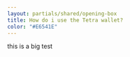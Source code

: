 ```yaml
---
layout: partials/shared/opening-box
title: How do i use the Tetra wallet?
color: "#E6541E"
---
```


this is a big test
